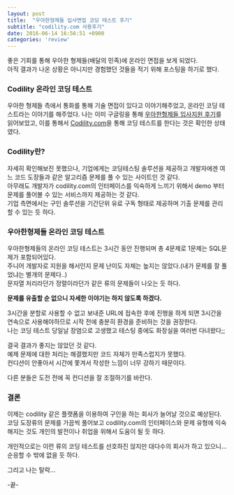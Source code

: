 ```yaml
---
layout: post
title:  "우아한형제들 입사면접 코딩 테스트 후기"
subtitle: "codility.com 사용후기"
date: 2016-06-14 16:56:51 +0900
categories: 'review'
---
```


좋은 기회를 통해 우아한 형제들(배달의 민족)에 온라인 면접을 보게 되었다.<br/>
아직 결과가 나온 상황은 아니지만 경험했던 것들을 적기 위해 포스팅을 하기로 했다.

### Codility 온라인 코딩 테스트

우아한 형제들 측에서 통화를 통해 기술 면접이 있다고 이야기해주었고, 온라인 코딩 테스트라는 이야기를 해주었다.
나는 이미 구글링을 통해 <a href="http://java.ihoney.pe.kr/416" target="_blank">우아한형제들 입사지원 후기</a>를 읽어보았고, 이를 통해서 <a href="http://www.codility.com" target="_blank">Codility.com</a>을 통해 코딩 테스트를 한다는 것은 확인한 상태였다. 

### Codility란?

자세히 확인해보진 못했으나, 기업에게는 코딩테스팅 솔루션을 제공하고 개발자에겐 여느 코드 도장들과 같은 알고리즘 문제를 풀 수 있는 사이트인 것 같다.<br/>
아무래도 개발자가 codility.com의 인터페이스를 익숙하게 느끼기 위해서 demo 부터 문제를 풀어볼 수 있는 서비스까지 제공하는 것 같다.<br/>
기업 측면에서는 구인 솔루션을 기간단위 유료 구독 형태로 제공하며 기출 문제를 관리할 수 있는 듯 하다.

### 우아한형제들 온라인 코딩 테스트

우아한형제들의 온라인 코딩 테스트는 3시간 동안 진행되며 총 4문제로 1문제는 SQL문제가 포함되어있다.<br/>
주니어 개발자로 지원을 해서인지 문제 난이도 자체는 높지는 않았다.(내가 문제를 잘 풀었냐는 별개의 문제다..)<br/>
문자열 처리라던가 정렬이라던가 같은 류의 문제들이 나오는 듯 하다.<br/>

**문제를 유출할 순 없으니 자세한 이야기는 하지 않도록 하겠다.**

3시간을 분할로 사용할 수 없고 보내준 URL에 접속한 후에 진행을 하게 되면 3시간을 연속으로 사용해야하므로 시작 전에 충분히 환경을 준비하는 것을 권장한다.<br/>
나는 코딩 테스트 당일날 장염으로 고생했고 테스팅 중에도 화장실을 여러번 다녀왔다;;

결국 결과가 좋지는 않았던 것 같다.<br/>
예제 문제에 대한 처리는 해결했지만 코드 자체가 만족스럽지가 못했다.<br/>
컨디션이 안좋아서 시간에 쫓겨서 작성한 느낌이 너무 강하기 때문이다.

다른 분들은 도전 전에 꼭 컨디션을 잘 조절하기를 바란다.

### 결론 

이제는 codility 같은 플랫폼을 이용하여 구인을 하는 회사가 늘어날 것으로 예상된다.<br/>
코딩 도장류의 문제를 가끔씩 풀어보고 codility.com의 인터페이스와 문제 유형에 익숙해지는 것도 개인의 발전이나 취업을 위해서 도움이 될 듯 하다.

개인적으로는 이런 류의 코딩 테스트를 선호하진 않지만 대다수의 회사가 하고 있으니... 순응할 수 밖에 없을 듯 하다.

그리고 나는 탈락...

-끝-
